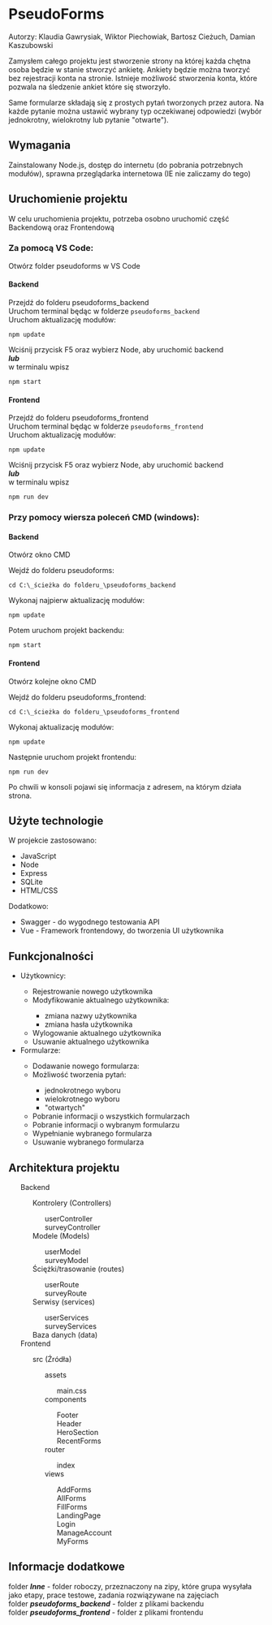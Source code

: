# PseudoForms

<p>Autorzy: Klaudia Gawrysiak, Wiktor Piechowiak, Bartosz Cieżuch, Damian Kaszubowski</p>

<p>Zamysłem całego projektu jest stworzenie strony na której każda chętna osoba będzie w stanie stworzyć ankietę. Ankiety będzie można tworzyć bez rejestracji konta na stronie. Istnieje możliwość stworzenia konta, które pozwala na śledzenie ankiet które się stworzyło.</p>
Same formularze składają się z prostych pytań tworzonych przez autora. Na każde pytanie można ustawić wybrany typ oczekiwanej odpowiedzi (wybór jednokrotny, wielokrotny lub pytanie "otwarte").

## Wymagania

Zainstalowany Node.js, dostęp do internetu (do pobrania potrzebnych modułów), sprawna przeglądarka internetowa (IE nie zaliczamy do tego)

## Uruchomienie projektu

W celu uruchomienia projektu, potrzeba osobno uruchomić część Backendową oraz Frontendową

### Za pomocą VS Code:

Otwórz folder pseudoforms w VS Code<br>

#### Backend

Przejdź do folderu pseudoforms_backend<br>
Uruchom terminal będąc w folderze <code>pseudoforms_backend</code><br>
Uruchom aktualizację modułów:
```
npm update
```
Wciśnij przycisk F5 oraz wybierz Node, aby uruchomić backend<br>
<b>_lub_</b>
<br>w terminalu wpisz 
```
npm start
```

#### Frontend

Przejdź do folderu pseudoforms_frontend<br>
Uruchom terminal będąc w folderze <code>pseudoforms_frontend</code><br>
Uruchom aktualizację modułów:
```
npm update
```
Wciśnij przycisk F5 oraz wybierz Node, aby uruchomić backend<br>
<b>_lub_</b>
<br>w terminalu wpisz 
```
npm run dev
```

### Przy pomocy wiersza poleceń CMD (windows):

#### Backend

Otwórz okno CMD

Wejdź do folderu pseudoforms:
```
cd C:\_ścieżka do folderu_\pseudoforms_backend
```
Wykonaj najpierw aktualizację modułów:
```
npm update
```
Potem uruchom projekt backendu:
```
npm start
```


#### Frontend

Otwórz kolejne okno CMD

Wejdź do folderu pseudoforms_frontend:
```
cd C:\_ścieżka do folderu_\pseudoforms_frontend
```
Wykonaj aktualizację modułów:
```
npm update
```
Następnie uruchom projekt frontendu:
```
npm run dev
```
Po chwili w konsoli pojawi się informacja z adresem, na którym działa strona.

## Użyte technologie

<p>W projekcie zastosowano:
    <ul>
        <li>JavaScript</li>
        <li> Node</li>
        <li> Express</li> 
        <li> SQLite</li>
        <li> HTML/CSS</li>
    </ul>
</p>
<p>Dodatkowo:
    <ul>
        <li>Swagger - do wygodnego testowania API</li>
        <li>Vue - Framework frontendowy, do tworzenia UI użytkownika</li>
    </ul>
</p>

## Funkcjonalności
    
<ul>
    <li>Użytkownicy:</li>
        <ul>
            <li>Rejestrowanie nowego użytkownika</li>
            <li>Modyfikowanie aktualnego użytkownika:</li>
                <ul>
                    <li>zmiana nazwy użytkownika</li>
                    <li>zmiana hasła użytkownika</li>
                </ul>
            <li>Wylogowanie aktualnego użytkownika</li>
            <li>Usuwanie aktualnego użytkownika</li>
        </ul>
    <li>Formularze:</li>
        <ul>
            <li>Dodawanie nowego formularza:</li>
            <li>Możliwość tworzenia pytań:</li>
                <ul>
                    <li>jednokrotnego wyboru</li>
                    <li>wielokrotnego wyboru</li>
                    <li>"otwartych"</li>
                </ul>
            <li>Pobranie informacji o wszystkich formularzach</li>
            <li>Pobranie informacji o wybranym formularzu</li>
            <li>Wypełnianie wybranego formularza</li>
            <li>Usuwanie wybranego formularza</li>
        </ul>
</ul>

## Architektura projektu
<ul style="list-style-type:none;">
    <li>Backend</li>
        <ul style="list-style-type:none;">
            <li>Kontrolery (Controllers)</li>
                <ul style="list-style-type:none;">
                    <li>userController</li>
                    <li>surveyController</li>
                </ul>
            <li>Modele (Models)</li>
                <ul style="list-style-type:none;">
                    <li>userModel</li>
                    <li>surveyModel</li>
                </ul>
            <li>Ściężki/trasowanie (routes)</li>
                <ul style="list-style-type:none;">
                    <li>userRoute</li>
                    <li>surveyRoute</li>
                </ul>
            <li>Serwisy (services)</li>
                <ul style="list-style-type:none;">
                    <li>userServices</li>
                    <li>surveyServices</li>
                </ul>
            <li>Baza danych (data)</li>
        </ul>
    <li>Frontend</li>
        <ul style="list-style-type:none;">
            <li>src (Źródła)</li>
                <ul style="list-style-type:none;">
                    <li>assets</li>
                        <ul style="list-style-type:none;">
                            <li>main.css</li>
                        </ul>
                    <li>components</li>
                        <ul style="list-style-type:none;">
                            <li>Footer</li>
                            <li>Header</li>
                            <li>HeroSection</li>
                            <li>RecentForms</li>
                        </ul>
                    <li>router</li>
                        <ul style="list-style-type:none;">
                            <li>index</li>
                        </ul>
                    <li>views</li>
                        <ul style="list-style-type:none;">
                            <li>AddForms</li>
                            <li>AllForms</li>
                            <li>FillForms</li>
                            <li>LandingPage</li>
                            <li>Login</li>
                            <li>ManageAccount</li>
                            <li>MyForms</li>
                        </ul>
                </ul>
        </ul>

</ul>


## Informacje dodatkowe

folder <b>***Inne***</b> - folder roboczy, przeznaczony na zipy, które grupa wysyłała jako etapy, prace testowe, zadania rozwiązywane na zajęciach<br>
folder <b>***pseudoforms_backend***</b> - folder z plikami backendu<br>
folder <b>***pseudoforms_frontend***</b>  - folder z plikami frontendu<br>
